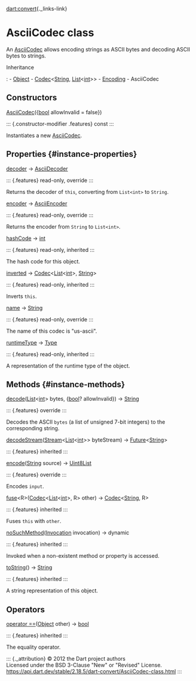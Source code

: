 [dart:convert](../dart-convert/dart-convert-library){._links-link}

AsciiCodec class
================

An [AsciiCodec](asciicodec-class) allows encoding strings as ASCII bytes
and decoding ASCII bytes to strings.

Inheritance

:   -   [Object](../dart-core/object-class)
    -   [Codec](codec-class)\<[String](../dart-core/string-class),
        [List](../dart-core/list-class)\<[int](../dart-core/int-class)\>\>
    -   [Encoding](encoding-class)
    -   AsciiCodec

Constructors
------------

[AsciiCodec](asciicodec/asciicodec)({[bool](../dart-core/bool-class)
allowInvalid = false})

::: {.constructor-modifier .features}
const
:::

Instantiates a new [AsciiCodec](asciicodec-class).

Properties {#instance-properties}
----------

[decoder](asciicodec/decoder) → [AsciiDecoder](asciidecoder-class)

::: {.features}
read-only, override
:::

Returns the decoder of `this`, converting from `List<int>` to `String`.

[encoder](asciicodec/encoder) → [AsciiEncoder](asciiencoder-class)

::: {.features}
read-only, override
:::

Returns the encoder from `String` to `List<int>`.

[hashCode](../dart-core/object/hashcode) → [int](../dart-core/int-class)

::: {.features}
read-only, inherited
:::

The hash code for this object.

[inverted](codec/inverted) →
[Codec](codec-class)\<[List](../dart-core/list-class)\<[int](../dart-core/int-class)\>,
[String](../dart-core/string-class)\>

::: {.features}
read-only, inherited
:::

Inverts `this`.

[name](asciicodec/name) → [String](../dart-core/string-class)

::: {.features}
read-only, override
:::

The name of this codec is \"us-ascii\".

[runtimeType](../dart-core/object/runtimetype) →
[Type](../dart-core/type-class)

::: {.features}
read-only, inherited
:::

A representation of the runtime type of the object.

Methods {#instance-methods}
-------

[decode](asciicodec/decode)([List](../dart-core/list-class)\<[int](../dart-core/int-class)\>
bytes, {[bool](../dart-core/bool-class)? allowInvalid}) →
[String](../dart-core/string-class)

::: {.features}
override
:::

Decodes the ASCII `bytes` (a list of unsigned 7-bit integers) to the
corresponding string.

[decodeStream](encoding/decodestream)([Stream](../dart-async/stream-class)\<[List](../dart-core/list-class)\<[int](../dart-core/int-class)\>\>
byteStream) →
[Future](../dart-async/future-class)\<[String](../dart-core/string-class)\>

::: {.features}
inherited
:::

[encode](asciicodec/encode)([String](../dart-core/string-class) source)
→ [Uint8List](../dart-typed_data/uint8list-class)

::: {.features}
override
:::

Encodes `input`.

[fuse](codec/fuse)\<R\>([Codec](codec-class)\<[List](../dart-core/list-class)\<[int](../dart-core/int-class)\>,
R\> other) → [Codec](codec-class)\<[String](../dart-core/string-class),
R\>

::: {.features}
inherited
:::

Fuses `this` with `other`.

[noSuchMethod](../dart-core/object/nosuchmethod)([Invocation](../dart-core/invocation-class)
invocation) → dynamic

::: {.features}
inherited
:::

Invoked when a non-existent method or property is accessed.

[toString](../dart-core/object/tostring)() →
[String](../dart-core/string-class)

::: {.features}
inherited
:::

A string representation of this object.

Operators
---------

[operator
==](../dart-core/object/operator_equals)([Object](../dart-core/object-class)
other) → [bool](../dart-core/bool-class)

::: {.features}
inherited
:::

The equality operator.

::: {._attribution}
© 2012 the Dart project authors\
Licensed under the BSD 3-Clause \"New\" or \"Revised\" License.\
<https://api.dart.dev/stable/2.18.5/dart-convert/AsciiCodec-class.html>
:::
